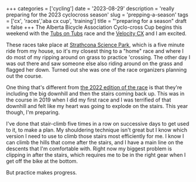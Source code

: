 +++
categories = ['cycling']
date = '2023-08-29'
description = 'really preparing for the 2023 cyclocross season'
slug = 'prepping-a-season'
tags = ['cx', 'races','aba cx cup', 'training']
title = "'preparing for a season"
draft = false
+++
The Alberta Bicycle Association Cyclo-cross Cup begins this weekend with the [Tubs on Tubs](tubsontubs2023/) race and the [Velocity CX](velocitycross2023/) and I am excited. 

These races take place at [Strathcona Science Park](../strathconasciencepark), which is a five minute ride from my house, so it's my closest thing to a "home" race and where I do most of my ripping around on grass to practice 'crossing. The other day I was out there and saw someone else also riding around on the grass and flagged her down. Turned out she was one of the race organizers planning out the course.

One thing that's different from [the 2022 edition of the race](../tubsontubs2022) is that they're including the big downhill and then the stairs coming back up. This was in the course in 2019 when I did my first race and I was terrified of that downhill and felt like my heart was going to explode on the stairs. This year though, I'm preparing. 

I've done that stair-climb five times in a row on successive days to get used to it, to make a plan. My shouldering technique isn't great but I know which version I need to use to climb those stairs most efficiently for me. I know I can climb the hills that come after the stairs, and I have a main line on the descents that I'm comfortable with. Right now my biggest problem is clipping in after the stairs, which requires me to be in the right gear when I get off the bike at the bottom. 

But practice makes progress.